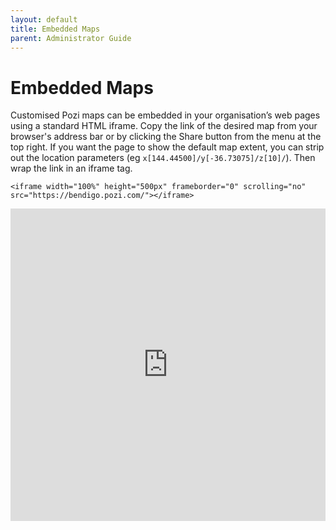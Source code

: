 ```yaml
---
layout: default
title: Embedded Maps
parent: Administrator Guide
---
```


# Embedded Maps

Customised Pozi maps can be embedded in your organisation’s web pages using a standard HTML iframe. Copy the link of the desired map from your browser's address bar or by clicking the Share button from the menu at the top right. If you want the page to show the default map extent, you can strip out the location parameters (eg `x[144.44500]/y[-36.73075]/z[10]/`). Then wrap the link in an iframe tag.

```
<iframe width="100%" height="500px" frameborder="0" scrolling="no" src="https://bendigo.pozi.com/"></iframe>
```

<iframe width="100%" height="500px" frameborder="0" scrolling="no" src="https://bendigo.pozi.com/"></iframe>

